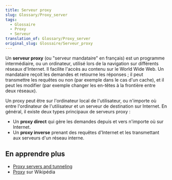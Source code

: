 ```yaml
---
title: Serveur proxy
slug: Glossary/Proxy_server
tags:
  - Glossaire
  - Proxy
  - Serveur
translation_of: Glossary/Proxy_server
original_slug: Glossaire/Serveur_proxy
---
```

Un **serveur proxy** (ou "serveur mandataire" en français) est un programme intermédiaire, ou un ordinateur, utilisé lors de la navigation sur différents réseaux d'Internet. Il facilite l'accès au contenu sur le World Wide Web. Un mandataire reçoit les demandes et retourne les réponses ; il peut transmettre les requêtes ou non (par exemple dans le cas d'un cache), et il peut les modifier (par exemple changer les en-têtes à la frontière entre deux réseaux).

Un proxy peut être sur l'ordinateur local de l'utilisateur, ou n'importe où entre l'ordinateur de l'utilisateur et un serveur de destination sur Internet. En général, il existe deux types principaux de serveurs proxy :

- Un **proxy direct** qui gère les demandes depuis et vers n'importe où sur Internet.
- Un **proxy inverse** prenant des requêtes d'Internet et les transmettant aux serveurs d'un réseau interne.

## En apprendre plus

- [Proxy servers and tunneling](/fr/docs/Web/HTTP/Proxy_servers_and_tunneling)
- [Proxy](https://fr.wikipedia.org/wiki/Proxy) sur Wikipédia

